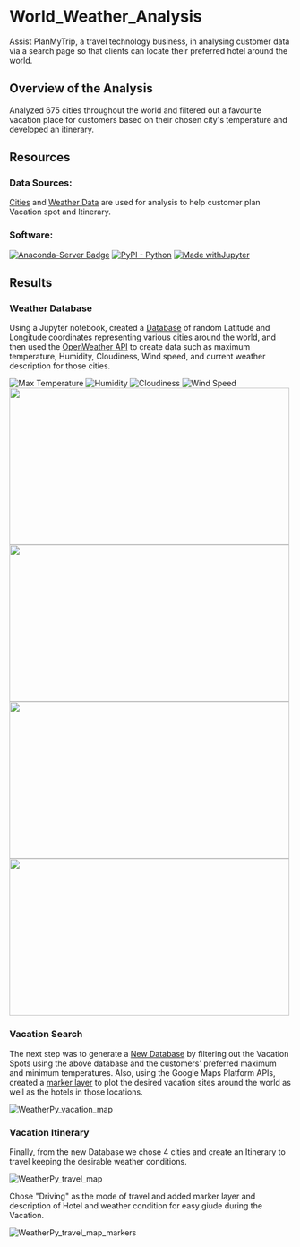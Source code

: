 # World_Weather_Analysis
Assist PlanMyTrip, a travel technology business, in analysing customer data via a search page so that clients can locate their preferred hotel around the world.

## Overview of the Analysis
Analyzed 675 cities throughout the world and filtered out a favourite vacation place for customers based on their chosen city's temperature and developed an itinerary.

## Resources
### Data Sources: 
[Cities](/weather_data/cities.csv) and [Weather Data](/Vacation_Search/WeatherPy_vacation.csv) are used for analysis to help customer plan Vacation spot and Itinerary.

### Software:
[![Anaconda-Server Badge](https://anaconda.org/conda-forge/terraform-provider-github/badges/version.svg)](https://anaconda.org/conda-forge/terraform-provider-github)
[![PyPI - Python](https://img.shields.io/pypi/pyversions/iconsdk?logo=pypi)](https://pypi.org/project/iconsdk)
[![Made withJupyter](https://img.shields.io/badge/Made%20with-Jupyter-orange?style=for-the-badge&logo=Jupyter)](https://jupyter.org/try)


## Results

### Weather Database

Using a Jupyter notebook, created a [Database](/Weather_Database/WeatherPy_Database.csv) of random Latitude and Longitude coordinates representing various cities around the world, and then used the [OpenWeather API](https://openweathermap.org/api) to create data such as maximum temperature, Humidity, Cloudiness, Wind speed, and current weather description for those cities.

![Max Temperature](/weather_data/Fig1.png) ![Humidity](/weather_data/Fig2.png)
![Cloudiness](/weather_data/Fig3.png) ![Wind Speed](/weather_data/Fig4.png)
<img src="/weather_data/Fig1.png" width="500" height="280"> <img src="/weather_data/Fig2.png" width="500" height="280"> 
<img src="/weather_data/Fig3.png" width="500" height="280"> <img src="/weather_data/Fig4.png" width="500" height="280"> 
### Vacation Search

The next step was to generate a [New Database](/weather_data/cities.csv) by filtering out the Vacation Spots using the above database and the customers' preferred maximum and minimum temperatures.
Also, using the Google Maps Platform APIs, created a [marker layer](https://developers.google.com/maps/documentation/javascript/markers) to plot the desired vacation sites around the world as well as the hotels in those locations.

![WeatherPy_vacation_map](/Vacation_Search/WeatherPy_vacation_map.png)


### Vacation Itinerary

Finally, from the new Database we chose 4 cities and create an Itinerary to travel keeping the desirable weather conditions.

![WeatherPy_travel_map](/Vacation_Itinerary/WeatherPy_travel_map.png?raw=true)

Chose "Driving" as the mode of travel and added marker layer and description of Hotel and weather condition for easy giude during the Vacation.

![WeatherPy_travel_map_markers](/Vacation_Itinerary/WeatherPy_travel_map_markers.png)
